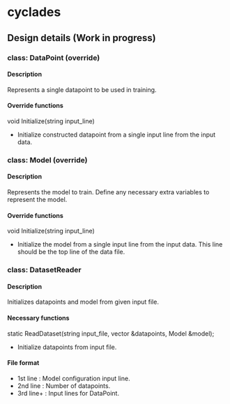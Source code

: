 # cyclades

## Design details (Work in progress)
### class: DataPoint (override)
#### Description
Represents a single datapoint to be used in training.
#### Override functions
void Initialize(string input_line)
- Initialize constructed datapoint from a single input line from the input data.

### class: Model (override)
#### Description
Represents the model to train. Define any necessary extra variables to represent the model.
#### Override functions
void Initialize(string input_line)
- Initialize the model from a single input line from the input data. This line should be the top line of the data file.

### class: DatasetReader
#### Description
Initializes datapoints and model from given input file.
#### Necessary functions
static ReadDataset(string input_file, vector<DataPoint> &datapoints, Model &model);
- Initialize datapoints from input file.
#### File format
- 1st line : Model configuration input line.
- 2nd line : Number of datapoints.
- 3rd line+ : Input lines for DataPoint.

